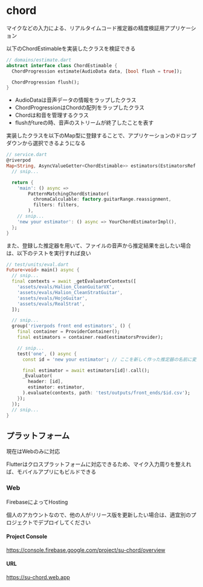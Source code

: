 # chord

マイクなどの入力による、リアルタイムコード推定器の精度検証用アプリケーション

以下のChordEstimableを実装したクラスを検証できる

```dart
// domains/estimate.dart
abstract interface class ChordEstimable {
  ChordProgression estimate(AudioData data, [bool flush = true]);

  ChordProgression flush();
}
```

- AudioDataは音声データの情報をラップしたクラス
- ChordProgressionはChordの配列をラップしたクラス
- Chordは和音を管理するクラス
- flushがtureの時、音声のストリームが終了したことを表す

実装したクラスを以下のMap型に登録することで、アプリケーションのドロップダウンから選択できるようになる

```dart
// service.dart
@riverpod
Map<String, AsyncValueGetter<ChordEstimable>> estimators(EstimatorsRef ref) {
  // snip...

  return {
    'main': () async =>
        PatternMatchingChordEstimator(
          chromaCalculable: factory.guitarRange.reassignment,
          filters: filters,
        ),
    // snip...
    'new your estimator': () async => YourChordEstimatorImpl(),
  };
}
```

また、登録した推定器を用いて、ファイルの音声から推定結果を出したい場合は、以下のテストを実行すれば良い

```dart
// test/units/eval.dart
Future<void> main() async {
  // snip...
  final contexts = await _getEvaluatorContexts([
    'assets/evals/Halion_CleanGuitarVX',
    'assets/evals/Halion_CleanStratGuitar',
    'assets/evals/HojoGuitar',
    'assets/evals/RealStrat',
  ]);

  // snip...
  group('riverpods front end estimators', () {
    final container = ProviderContainer();
    final estimators = container.read(estimatorsProvider);

    // snip...
    test('one', () async {
      const id = 'new your estimator'; // ここを新しく作った推定器の名前に変更する

      final estimator = await estimators[id]!.call();
      _Evaluator(
        header: [id],
        estimator: estimator,
      ).evaluate(contexts, path: 'test/outputs/front_ends/$id.csv');
    });
  });
  // snip...
}
```

## プラットフォーム

現在はWebのみに対応

Flutterはクロスプラットフォームに対応できるため、マイク入力周りを整えれば、モバイルアプリにもビルドできる

### Web

FirebaseによってHosting

個人のアカウントなので、他の人がリリース版を更新したい場合は、適宜別のプロジェクトでデプロイしてください

#### Project Console

https://console.firebase.google.com/project/su-chord/overview

#### URL

https://su-chord.web.app
